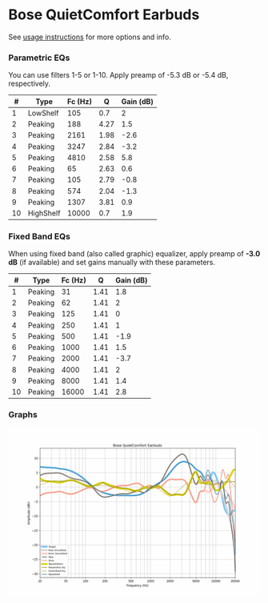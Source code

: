 # Bose QuietComfort Earbuds
See [usage instructions](https://github.com/jaakkopasanen/AutoEq#usage) for more options and info.

### Parametric EQs
You can use filters 1-5 or 1-10. Apply preamp of -5.3 dB or -5.4 dB, respectively.

|   # | Type      |   Fc (Hz) |    Q |   Gain (dB) |
|-----|-----------|-----------|------|-------------|
|   1 | LowShelf  |       105 | 0.7  |         2   |
|   2 | Peaking   |       188 | 4.27 |         1.5 |
|   3 | Peaking   |      2161 | 1.98 |        -2.6 |
|   4 | Peaking   |      3247 | 2.84 |        -3.2 |
|   5 | Peaking   |      4810 | 2.58 |         5.8 |
|   6 | Peaking   |        65 | 2.63 |         0.6 |
|   7 | Peaking   |       105 | 2.79 |        -0.8 |
|   8 | Peaking   |       574 | 2.04 |        -1.3 |
|   9 | Peaking   |      1307 | 3.81 |         0.9 |
|  10 | HighShelf |     10000 | 0.7  |         1.9 |

### Fixed Band EQs
When using fixed band (also called graphic) equalizer, apply preamp of **-3.0 dB** (if available) and set gains manually with these parameters.

|   # | Type    |   Fc (Hz) |    Q |   Gain (dB) |
|-----|---------|-----------|------|-------------|
|   1 | Peaking |        31 | 1.41 |         1.8 |
|   2 | Peaking |        62 | 1.41 |         2   |
|   3 | Peaking |       125 | 1.41 |         0   |
|   4 | Peaking |       250 | 1.41 |         1   |
|   5 | Peaking |       500 | 1.41 |        -1.9 |
|   6 | Peaking |      1000 | 1.41 |         1.5 |
|   7 | Peaking |      2000 | 1.41 |        -3.7 |
|   8 | Peaking |      4000 | 1.41 |         2   |
|   9 | Peaking |      8000 | 1.41 |         1.4 |
|  10 | Peaking |     16000 | 1.41 |         2.8 |

### Graphs
![](./Bose%20QuietComfort%20Earbuds.png)
